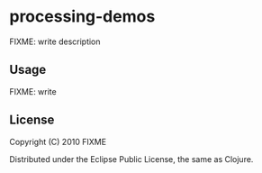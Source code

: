 # processing-demos

FIXME: write description

## Usage

FIXME: write

## License

Copyright (C) 2010 FIXME

Distributed under the Eclipse Public License, the same as Clojure.
